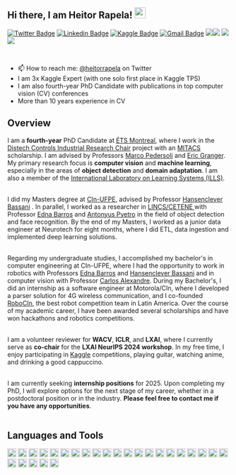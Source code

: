 
<h2> Hi there, I am Heitor Rapela! <img src="https://media.giphy.com/media/hvRJCLFzcasrR4ia7z/giphy.gif" width="25px"> </h2>

[![Twitter Badge](https://img.shields.io/badge/-@heitorrapela-1ca0f1?style=flat-square&labelColor=1ca0f1&logo=twitter&logoColor=white&link=https://twitter.com/heitorrapela)](https://twitter.com/heitorrapela) [![Linkedin Badge](https://img.shields.io/badge/-heitorrapela-blue?style=flat-square&logo=Linkedin&logoColor=white&link=https://www.linkedin.com/in/heitorrapela/)](https://www.linkedin.com/in/heitorrapela/) [![Kaggle Badge](https://img.shields.io/badge/Kaggle-20BEFF?style=flat-square&logo=Kaggle&logoColor=white&link=https://www.kaggle.com/rapela)](https://www.kaggle.com/rapela) [![Gmail Badge](https://img.shields.io/badge/-hrm@cin.ufpe.br-c14438?style=flat-square&logo=Gmail&logoColor=white&link=mailto:hrm@cin.ufpe.br)](mailto:hrm@cin.ufpe.br) ![](https://github.com/heitorrapela)<img src="https://img.shields.io/github/followers/heitorrapela?style=social"> <img src="https://img.shields.io/twitter/follow/heitorrapela?style=social"> ![](https://visitor-badge.glitch.me/badge?page_id=heitorrapela)
 

<br />

- 📫 How to reach me: [@heitorrapela](https://twitter.com/heitorrapela) on Twitter
- I am 3x Kaggle Expert (with one solo first place in Kaggle TPS)
- I am also fourth-year PhD Candidate with publications in top computer vision (CV) conferences
- More than 10 years experience in CV

<h2> Overview </h2>



I am a <b>fourth-year</b> PhD Candidate at <a href="https://www.etsmtl.ca/">ÉTS Montreal</a>, where I work in the <a href="https://www.etsmtl.ca/en/research/chairs-and-labs/distech-controls">Distech Controls Industrial Research Chair</a> project with an <a href="https://www.mitacs.ca/">MITACS</a> scholarship. I am advised by Professors <a href="https://scholar.google.ca/citations?hl=pt-BR&user=aVfyPAoAAAAJ&view_op=list_works&sortby=pubdate">Marco Pedersoli</a> and <a href="https://scholar.google.ca/citations?hl=pt-BR&user=TmfbdagAAAAJ&view_op=list_works&sortby=pubdate">Eric Granger</a>. My primary research focus is <b>computer vision</b> and <b>machine learning</b>, especially in the areas of <b>object detection</b> and <b>domain adaptation</b>. I am also a member of the <a href="https://www.centralesupelec.fr/fr/ills-international-laboratory-learning-systems">International Laboratory on Learning Systems (ILLS)</a>. <br> <br>

I did my Masters degree at <a href="https://portal.cin.ufpe.br/">CIn-UFPE</a>, advised by Professor <a href="https://hfbassani.github.io/">Hansenclever Bassani</a> . In parallel, I worked as a researcher in <a href="https://www.gov.br/cetene/pt-br">LINCS/CETENE </a> with Professor <a href="https://scholar.google.ca/citations?hl=pt-BR&user=HCGd3n0AAAAJ&view_op=list_works&sortby=pubdate">Edna Barros</a> and <a href="https://scholar.google.ca/citations?hl=pt-BR&user=w4pI_44AAAAJ&view_op=list_works"> Antonyus Pyetro</a> in the field of object detection and face recognition. By the end of my Masters, I worked as a junior data engineer at Neurotech for eight months, where I did ETL, data ingestion and implemented deep learning solutions. <br><br>
                                
Regarding my undergraduate studies, I accomplished my bachelor's in computer engineering at CIn-UFPE, where I had the opportunity to work in robotics with Professors <a href="https://scholar.google.ca/citations?hl=pt-BR&user=HCGd3n0AAAAJ&view_op=list_works&sortby=pubdate">Edna Barros</a> and <a href="https://scholar.google.ca/citations?hl=pt-BR&user=s14pJ00AAAAJ&view_op=list_works&sortby=pubdate">Hansenclever Bassani</a> and in computer vision with Professor <a href="https://scholar.google.ca/citations?hl=pt-BR&user=2MN8MGwAAAAJ&view_op=list_works&sortby=pubdate">Carlos Alexandre</a>. During my Bachelor's, I did an internship as a software engineer at Motorola/CIn, where I developed a parser solution for 4G wireless communication, and I co-founded <a href="https://www.robocin.com.br/en">RoboCIn</a>, the best robot competition team in Latin America. Over the course of my academic career, I have been awarded several scholarships and have won hackathons and robotics competitions. <br><br>
                                
I am a volunteer reviewer for <b>WACV</b>, <b>ICLR</b>, and <b>LXAI</b>, where I currently serve as <b>co-chair</b> for the <b>LXAI NeurIPS 2024 workshop</b>. In my free time, I enjoy participating in <a href="https://www.kaggle.com/rapela">Kaggle</a> competitions, playing guitar, watching anime, and drinking a good cappuccino. <br><br>
                                
I am currently seeking <b>internship positions</b> for 2025. Upon completing my PhD, I will explore options for the next stage of my career, whether in a postdoctoral position or in the industry. <b>Please feel free to contact me if you have any opportunities</b>. <br><br>

  
  
<h2> Languages and Tools </h2>

<img height="20" src="https://img.shields.io/badge/Python-3776AB?style=for-the-badge&logo=python&logoColor=white"> <img height="20" src="https://img.shields.io/badge/C-00599C?style=for-the-badge&logo=c&logoColor=white"> <img height="20" src="https://img.shields.io/badge/C%2B%2B-00599C?style=for-the-badge&logo=c%2B%2B&logoColor=white"> 
<img height="20" src="https://img.shields.io/badge/PyTorch-EE4C2C?style=for-the-badge&logo=PyTorch&logoColor=white"> <img height="20" src="https://img.shields.io/badge/TensorFlow-FF6F00?style=for-the-badge&logo=TensorFlow&logoColor=white">
<img height="20" src="https://img.shields.io/badge/scikit_learn-F7931E?style=for-the-badge&logo=scikit-learn&logoColor=white"> <img height="20" src="https://img.shields.io/badge/Keras-D00000?style=for-the-badge&logo=Keras&logoColor=white"> <img height="20" src="https://img.shields.io/badge/Numpy-777BB4?style=for-the-badge&logo=numpy&logoColor=white"> <img height="20" src="https://img.shields.io/badge/Pandas-2C2D72?style=for-the-badge&logo=pandas&logoColor=white"> <img height="20" src="https://img.shields.io/badge/LaTeX-47A141?style=for-the-badge&logo=LaTeX&logoColor=white">
<img height="20" src="https://img.shields.io/badge/MySQL-00000F?style=for-the-badge&logo=mysql&logoColor=white"> <img height="20" src="https://img.shields.io/badge/Git-F05032?style=for-the-badge&logo=git&logoColor=white"> <img height="20" src="https://img.shields.io/badge/conda-342B029.svg?&style=for-the-badge&logo=anaconda&logoColor=white"> <img height="20" src="https://img.shields.io/badge/Docker-2CA5E0?style=for-the-badge&logo=docker&logoColor=white"> <img height="20" src="https://img.shields.io/badge/Qt-41CD52?style=for-the-badge&logo=qt&logoColor=white">
<img height="20" src="https://img.shields.io/badge/Amazon_AWS-232F3E?style=for-the-badge&logo=amazon-aws&logoColor=white"> <img height="20" src="https://img.shields.io/badge/Google_chrome-4285F4?style=for-the-badge&logo=Google-chrome&logoColor=white"> <img height="20" src="https://img.shields.io/badge/Firefox_Browser-FF7139?style=for-the-badge&logo=Firefox-Browser&logoColor=white"> <img height="20" src="https://img.shields.io/badge/Ubuntu-E95420?style=for-the-badge&logo=ubuntu&logoColor=white"> <img height="20" src="https://img.shields.io/badge/Android-3DDC84?style=for-the-badge&logo=android&logoColor=white"> <img height="20" src="https://img.shields.io/badge/Visual_Studio_Code-0078D4?style=for-the-badge&logo=visual%20studio%20code&logoColor=white"> <img height="20" src="https://img.shields.io/badge/Colab-F9AB00?style=for-the-badge&logo=googlecolab&color=525252"> <img height="20" src="https://img.shields.io/badge/Notion-000000?style=for-the-badge&logo=notion&logoColor=white"> <img height="20" src="https://img.shields.io/badge/Trello-0052CC?style=for-the-badge&logo=trello&logoColor=white"> <img height="20" src="https://img.shields.io/badge/Medium-12100E?style=for-the-badge&logo=medium&logoColor=white"> <img height="20" src="https://img.shields.io/badge/NVIDIA-GTX1050ti-76B900?style=for-the-badge&logo=nvidia&logoColor=white">


